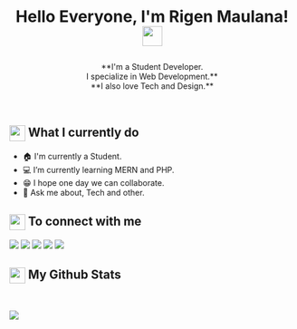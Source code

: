 # <p align="center">Hello Everyone, I'm Rigen Maulana! <img src="https://media.giphy.com/media/hvRJCLFzcasrR4ia7z/giphy.gif" width="35px"></h1>

<p align="center">**I'm a Student Developer.<br/>I specialize in Web Development.**<br>**I also love Tech and Design.**<br></p><br/>

<summary><h2><img src="https://emojis.slackmojis.com/emojis/images/1453406830/264/success-kid.png?1453406830" align="center"
                width="28" /> What I currently do</h2></summary>

- 🏠 I'm currently a Student.
- 💻 I’m currently learning MERN and PHP.
- 😁 I hope one day we can collaborate.
- 💬 Ask me about, Tech and other.

<summary><h2><img src="https://emojis.slackmojis.com/emojis/images/1579216111/7550/pikachu_wave.gif?1579216111" align="center"
                width="28" /> To connect with me</h2></summary>

<p align = "center">
 
[<img src ="https://img.shields.io/badge/portfolio-%23.svg?&style=for-the-badge&logo=&logoColor=white%22">](https://rygenzx.github.io/)
[<img src="https://img.shields.io/badge/twitter-%231DA1F2.svg?&style=for-the-badge&logo=twitter&logoColor=white" />](https://twitter.com/rahulmahesh62) 
[<img src="https://img.shields.io/badge/linkedin-%230077B5.svg?&style=for-the-badge&logo=linkedin&logoColor=white" />](https://www.linkedin.com/in/rygenzx/)
[<img src = "https://img.shields.io/badge/instagram-%23E4405F.svg?&style=for-the-badge&logo=instagram&logoColor=white">](https://www.instagram.com/rygen_zx/)
[<img src="https://img.shields.io/badge/telegram-%231877F2.svg?&style=for-the-badge&logo=telegram&logoColor=white" />](https://t.me/rygen_zx) 
[<ig src="https://img.shields.io/badge/gmail-%23D14836.svg?&style=for-the-badge&logo=gmail&logoColor=white" />](mailto:rygen.dev@gmail.com/)

</p>

<summary><h2><img src="https://emojis.slackmojis.com/emojis/images/1471045852/841/hero.gif?1471045852" align="center"
                width="28" /> My Github Stats</h2> </summary>

<br>

<p>
  <img src = "https://github-readme-stats.vercel.app/api?username=rygenzx&show_icons=true&count_private=true&theme=vue&hide=issues&line_height=32">
</p>
